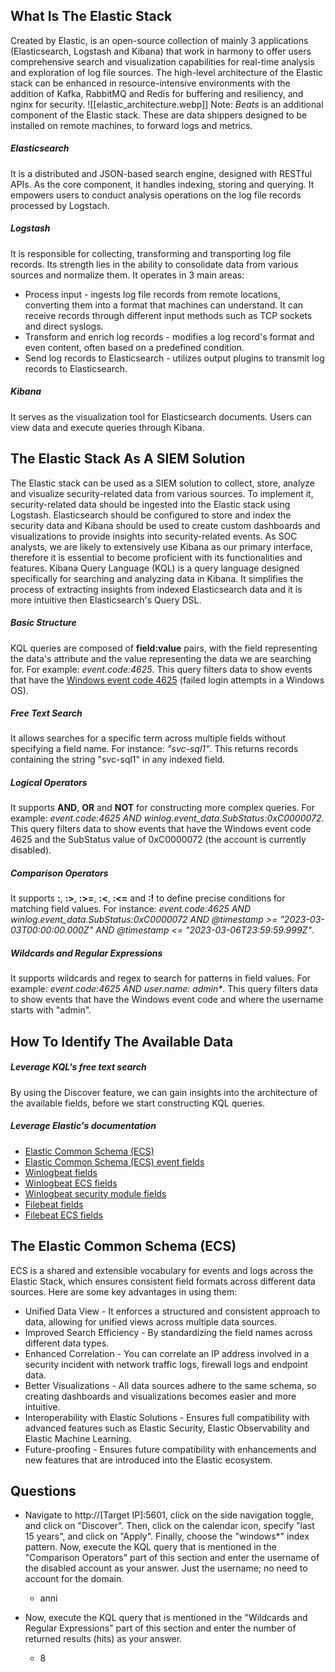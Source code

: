 ## What Is The Elastic Stack

Created by Elastic, is an open-source collection of mainly 3 applications (Elasticsearch, Logstash and Kibana) that work in harmony to offer users comprehensive search and visualization capabilities for real-time analysis and exploration of log file sources.
The high-level architecture of the Elastic stack can be enhanced in resource-intensive environments with the addition of Kafka, RabbitMQ and Redis for buffering and resiliency, and nginx for security.
![[elastic_architecture.webp]]
Note: *Beats* is an additional component of the Elastic stack. These are data shippers designed to be installed on remote machines, to forward logs and metrics.
##### Elasticsearch
It is a distributed and JSON-based search engine, designed with RESTful APIs. As the core component, it handles indexing, storing and querying. It empowers users to conduct analysis operations on the log file records processed by Logstach.
##### Logstash
It is responsible for collecting, transforming and transporting log file records. Its strength lies in the ability to consolidate data from various sources and normalize them. It operates in 3 main areas:
- Process input - ingests log file records from remote locations, converting them into a format that machines can understand. It can receive records through different input methods such as TCP sockets and direct syslogs.
- Transform and enrich log records - modifies a log record's format and even content, often based on a predefined condition.
- Send log records to Elasticsearch - utilizes output plugins to transmit log records to Elasticsearch.
##### Kibana
It serves as the visualization tool for Elasticsearch documents. Users can view data and execute queries through Kibana.

## The Elastic Stack As A SIEM Solution

The Elastic stack can be used as a SIEM solution to collect, store, analyze and visualize security-related data from various sources.
To implement it, security-related data should be ingested into the Elastic stack using Logstash. Elasticsearch should be configured to store and index the security data and Kibana should be used to create custom dashboards and visualizations to provide insights into security-related events.
As SOC analysts, we are likely to extensively use Kibana as our primary interface, therefore it is essential to become proficient with its functionalities and features.
Kibana Query Language (KQL) is a query language designed specifically for searching and analyzing data in Kibana. It simplifies the process of extracting insights from indexed Elasticsearch data and it is more intuitive then Elasticsearch's Query DSL.
##### Basic Structure
KQL queries are composed of **field:value** pairs, with the field representing the data's attribute and the value representing the data we are searching for. For example: *event.code:4625*.
This query filters data to show events that have the [Windows event code 4625](https://www.ultimatewindowssecurity.com/securitylog/encyclopedia/event.aspx?eventid=4625) (failed login attempts in a Windows OS).
##### Free Text Search
It allows searches for a specific term across multiple fields without specifying a field name. For instance: *"svc-sql1"*.
This returns records containing the string "svc-sql1" in any indexed field.
##### Logical Operators
It supports **AND**, **OR** and **NOT** for constructing more complex queries. For example: *event.code:4625 AND winlog.event_data.SubStatus:0xC0000072*.
This query filters data to show events that have the Windows event code 4625 and the SubStatus value of 0xC0000072 (the account is currently disabled).
##### Comparison Operators
It supports **:**, **:>**, **:>=**, **:<**, **:<=** and **:!** to define precise conditions for matching field values. 
For instance: *event.code:4625 AND winlog.event_data.SubStatus:0xC0000072 AND @timestamp >= "2023-03-03T00:00:00.000Z" AND @timestamp <= "2023-03-06T23:59:59.999Z"*.
##### Wildcards and Regular Expressions
It supports wildcards and regex to search for patterns in field values. For example: *event.code:4625 AND user.name: admin\**.
This query filters data to show events that have the Windows event code and where the username starts with "admin".

## How To Identify The Available Data

##### Leverage KQL's free text search
By using the Discover feature, we can gain insights into the architecture of the available fields, before we start constructing KQL queries.
##### Leverage Elastic's documentation
- [Elastic Common Schema (ECS)](https://www.elastic.co/guide/en/ecs/current/ecs-reference.html)
- [Elastic Common Schema (ECS) event fields](https://www.elastic.co/guide/en/ecs/current/ecs-event.html)
- [Winlogbeat fields](https://www.elastic.co/guide/en/beats/winlogbeat/current/exported-fields-winlog.html)
- [Winlogbeat ECS fields](https://www.elastic.co/guide/en/beats/winlogbeat/current/exported-fields-ecs.html)
- [Winlogbeat security module fields](https://www.elastic.co/guide/en/beats/winlogbeat/master/exported-fields-security.html)
- [Filebeat fields](https://www.elastic.co/guide/en/beats/filebeat/current/exported-fields.html)
- [Filebeat ECS fields](https://www.elastic.co/guide/en/beats/filebeat/current/exported-fields-ecs.html)

## The Elastic Common Schema (ECS)

ECS is a shared and extensible vocabulary for events and logs across the Elastic Stack, which ensures consistent field formats across different data sources. Here are some key advantages in using them:
- Unified Data View - It enforces a structured and consistent approach to data, allowing for unified views across multiple data sources.
- Improved Search Efficiency - By standardizing the field names across different data types.
- Enhanced Correlation - You can correlate an IP address involved in a security incident with network traffic logs, firewall logs and endpoint data.
- Better Visualizations - All data sources adhere to the same schema, so creating dashboards and visualizations becomes easier and more intuitive.
- Interoperability with Elastic Solutions - Ensures full compatibility with advanced features such as Elastic Security, Elastic Observability and Elastic Machine Learning.
- Future-proofing - Ensures future compatibility with enhancements and new features that are introduced into the Elastic ecosystem.

## Questions

- Navigate to http://[Target IP]:5601, click on the side navigation toggle, and click on "Discover". Then, click on the calendar icon, specify "last 15 years", and click on "Apply". Finally, choose the "windows*" index pattern. Now, execute the KQL query that is mentioned in the "Comparison Operators" part of this section and enter the username of the disabled account as your answer. Just the username; no need to account for the domain.
	- anni

- Now, execute the KQL query that is mentioned in the "Wildcards and Regular Expressions" part of this section and enter the number of returned results (hits) as your answer.
	- 8